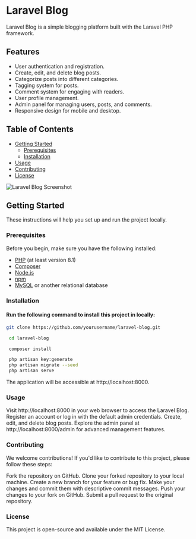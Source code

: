# Laravel Blog

Laravel Blog is a simple blogging platform built with the Laravel PHP framework.

## Features

- User authentication and registration.
- Create, edit, and delete blog posts.
- Categorize posts into different categories.
- Tagging system for posts.
- Comment system for engaging with readers.
- User profile management.
- Admin panel for managing users, posts, and comments.
- Responsive design for mobile and desktop.

## Table of Contents

- [Getting Started](#getting-started)
  - [Prerequisites](#prerequisites)
  - [Installation](#installation)
- [Usage](#usage)
- [Contributing](#contributing)
- [License](#license)


![Laravel Blog Screenshot](/screenshot.png)

## Getting Started

These instructions will help you set up and run the project locally.

### Prerequisites

Before you begin, make sure you have the following installed:

- [PHP](https://www.php.net/) (at least version 8.1)
- [Composer](https://getcomposer.org/)
- [Node.js](https://nodejs.org/)
- [npm](https://www.npmjs.com/)
- [MySQL](https://www.mysql.com/) or another relational database

### Installation

#### Run the following command to install this project in locally:

   ```bash
   git clone https://github.com/yourusername/laravel-blog.git
   ```
  ```bash
   cd laravel-blog
   ```
  ```bash
   composer install
   ```
  ```bash
   php artisan key:generate
   php artisan migrate --seed
   php artisan serve
   ```
The application will be accessible at http://localhost:8000.

### Usage

Visit http://localhost:8000 in your web browser to access the Laravel Blog.
Register an account or log in with the default admin credentials.
Create, edit, and delete blog posts.
Explore the admin panel at http://localhost:8000/admin for advanced management features.

### Contributing

We welcome contributions! If you'd like to contribute to this project, please follow these steps:

Fork the repository on GitHub.
Clone your forked repository to your local machine.
Create a new branch for your feature or bug fix.
Make your changes and commit them with descriptive commit messages.
Push your changes to your fork on GitHub.
Submit a pull request to the original repository.

### License

This project is open-source and available under the MIT License.
